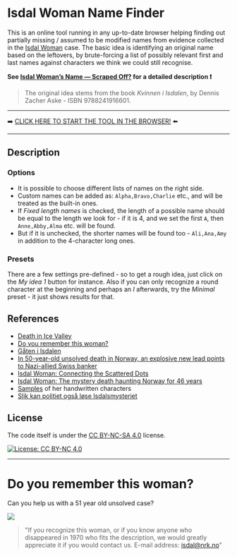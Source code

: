 # Isdal Woman Name Finder

This is an online tool running in any up-to-date browser helping finding out partially missing / assumed to be modified names from evidence collected in the [Isdal Woman](https://en.wikipedia.org/wiki/Isdal_Woman) case. The basic idea is identifying an original name based on the leftovers, by brute-forcing a list of possibly relevant first and last names against characters we think we could still recognise.

**See [Isdal Woman’s Name — Scraped Off?](https://medium.com/@od8086/isdal-womans-name-scraped-off-00b55eaca367) for a detailed description :heavy_exclamation_mark:**

> The original idea stems from the book *Kvinnen i Isdalen*, by Dennis Zacher Aske - ISBN 9788241916601.

***

➡️ [CLICK HERE TO START THE TOOL IN THE BROWSER!](https://dnso86.github.io/isdal.html) ⬅️

***

## Description

### Options

- It is possible to choose different lists of names on the right side.
- Custom names can be added as: `Alpha,Bravo,Charlie` etc., and will be treated as the built-in ones.
- If *Fixed length names* is checked, the length of a possible name should be equal to the length we look for - if it is 4, and we set the first `A`, then `Anne,Abby,Alma` etc. will be found.
- But if it is unchecked, the shorter names will be found too - `Ali,Ana,Amy` in addition to the 4-character long ones.

### Presets

There are a few settings pre-defined - so to get a rough idea, just click on the *My idea 1* button for instance. Also if you can only recognize a round character at the beginning and perhaps an *I* afterwards, try the *Minimal* preset - it just shows results for that.

## References

- [Death in Ice Valley](https://www.bbc.co.uk/programmes/p060ms2h)
- [Do you remember this woman?](https://www.nrk.no/dokumentar/do-you-remember-this-woman_-1.13215629)
- [Gåten i Isdalen](https://www.nrk.no/dokumentar/gaten-i-isdalen-1.13182053)
- [In 50-year-old unsolved death in Norway, an explosive new lead points to Nazi-allied Swiss banker](https://www.nzz.ch/english/new-leads-in-unsolved-1970-death-lead-to-nazi-allied-swiss-banker-ld.1741613)
- [Isdal Woman: Connecting the Scattered Dots](https://medium.com/@od8086/isdal-woman-connecting-the-scattered-dots-4df14cb0995b)
- [Isdal Woman: The mystery death haunting Norway for 46 years](https://www.bbc.com/news/world-europe-39369429)
- [Samples](isolated.md) of her handwritten characters
- [Slik kan politiet også løse Isdalsmysteriet](https://www.ba.no/slik-kan-politiet-ogsa-lose-isdalsmysteriet/o/5-8-2352448)

## License

The code itself is under the [CC BY-NC-SA 4.0](https://creativecommons.org/licenses/by-nc-sa/4.0/) license.

[![License: CC BY-NC 4.0](https://licensebuttons.net/l/by-nc/4.0/80x15.png)](https://creativecommons.org/licenses/by-nc/4.0/)

***

# Do you remember this woman?

Can you help us with a 51 year old unsolved case?

![](https://gfx.nrk.no/QlzNqhT3Q1fwTH6TL-EtwgClPzJcuH35FGy3nvPgE6Xg)

> "If you recognize this woman, or if you know anyone who disappeared in 1970 who fits the description, we would greatly
> appreciate it if you would contact us.
> E-mail address: [isdal@nrk.no](mailto:isdal@nrk.no)"
